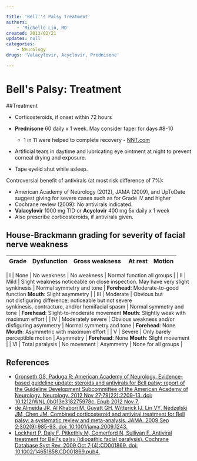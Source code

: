 ```yaml
---

title: 'Bell''s Palsy Treatment'
authors:
    - 'Michelle Lin, MD'
created: 2013/02/21
updates: null
categories:
    - Neurology
drugs: 'Valacylovir, Acyclovir, Prednisone'

---
```




# Bell's Palsy: Treatment

##Treatment

- Corticosteroids, if onset within 72 hours

- **<span class="drug">Prednisone</span>** 60 daily x 1 week. May consider taper for days \#8-10
  - 1 in 11 were helped to complete recovery - [NNT.com](http://www.thennt.com/nnt/steroids-for-bells-palsy/) 
- <span class="drug">Artificial tears</span> in daytime and lubricating eye ointment at night to prevent corneal drying and exposure. 
- Tape eyelid shut while asleep.

Controversial benefit of antivirals (at most risk difference of 7%): 

- American Academy of Neurology (2012), JAMA (2009), and UpToDate suggest giving for severe cases such as for Grade IV and higher 
- Cochrane review (2009): No antivirals indicated. 
- **<span class="drug">Valacylovir**</span> 1000 mg TID or **<span class="drug">Acyclovir**</span> 400 mg 5x daily x 1 week
- Also prescribe <span class="drug">corticosteroids</span>, if antivirals given.

## House-Brackmann grading for severity of facial nerve weakness


| Grade | Dysfunction | Gross weakness | At rest | Motion |
|:-----:|:--------:|--------|--------|--------|

| I      | None              | No weakness | No weakness       | Normal function all groups |
| II     | Mild              | Slight weakness noticeable on close inspection. May have very slight synkinesis  | Normal symmetry and tone | **Forehead**: Moderate-to-good function  **Mouth**: Slight asymmetry   |
| III    | Moderate          | Obvious but not disfiguring difference; noticeable but not severe synkinesis, contracture, and/or hemifacial spasm | Normal symmetry and tone | **Forehead**: Slight-to-moderate movement  **Mouth**: Slightly weak with maximum effort   |
| IV     | Moderately severe | Obvious weakness and/or disfiguring asymmetry                                                                      | Normal symmetry and tone | **Forehead**: None  **Mouth**: Asymmetric with maximum effort      |
| V      | Severe            | Only barely perceptible motion                                                                                     | Asymmetry                | **Forehead**: None      **Mouth**: Slight movement                     |
| VI     | Total paralysis   | No movement                                                                                                        | Asymmetry                | None for all groups                           |

## References

-   [Gronseth GS, Paduga R; American Academy of Neurology. Evidence-based guideline update: steroids and antivirals for Bell palsy: report of the Guideline Development Subcommittee of the American Academy of Neurology. Neurology. 2012 Nov 27;79(22):2209-13. doi: 10.1212/WNL.0b013e318275978c. Epub 2012 Nov 7.](https://www.ncbi.nlm.nih.gov/pubmed/23136264)
-   [de Almeida JR, Al Khabori M, Guyatt GH, Witterick IJ, Lin VY, Nedzelski JM, Chen JM. Combined corticosteroid and antiviral treatment for Bell palsy: a systematic review and meta-analysis. JAMA. 2009 Sep 2;302(9):985-93. doi: 10.1001/jama.2009.1243.](https://www.ncbi.nlm.nih.gov/pubmed/?term=19724046)
-   [Lockhart P, Daly F, Pitkethly M, Comerford N, Sullivan F. Antiviral treatment for Bell's palsy (idiopathic facial paralysis). Cochrane Database Syst Rev. 2009 Oct 7;(4):CD001869. doi: 10.1002/14651858.CD001869.pub4.](https://www.ncbi.nlm.nih.gov/pubmed/19821283)
